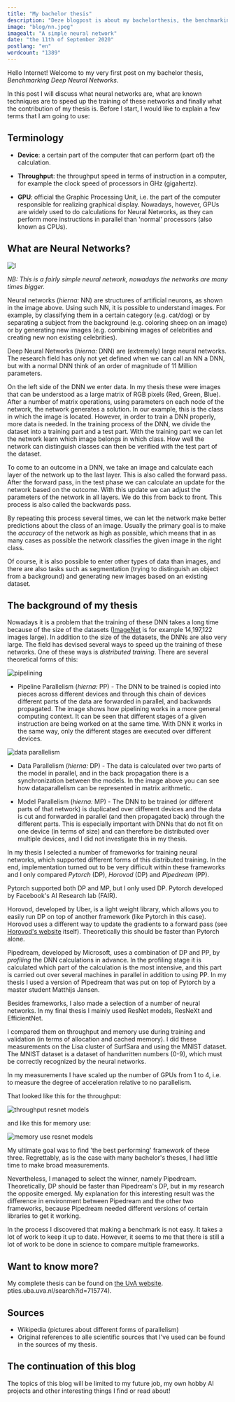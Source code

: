 ```yaml
---
title: "My bachelor thesis"
description: "Deze blogpost is about my bachelorthesis, the benchmarking of Deep Neural Networks."
image: "blog/nn.jpeg"
imagealt: "A simple neural network"
date: "the 11th of September 2020"
postlang: "en"
wordcount: "1389"
---
```

Hello Internet! Welcome to my very first post on my bachelor thesis, *Benchmarking Deep Neural Networks*.

In this post I will discuss what neural networks are, what are known techniques are to speed up the training of these networks and finally what the contribution of my thesis is. Before I start, I would like to explain a few terms that I am going to use:

## Terminology

- **Device**: a certain part of the computer that can perform (part of) the calculation.

- **Throughput**: the throughput speed in terms of instruction in a computer, for example the clock speed of processors in GHz (gigahertz).

- **GPU**: official the Graphic Processing Unit, i.e. the part of the computer responsible for realizing graphical display. Nowadays, however, GPUs are widely used to do calculations for Neural Networks, as they can perform more instructions in parallel than 'normal' processors (also known as CPUs).

## What are Neural Networks?

![I](/static/blog/nn.jpeg#blogimg)

*NB: This is a fairly simple neural network, nowadays the networks are many times bigger.*

Neural networks (*hierna:* NN) are structures of artificial neurons, as shown in the image above. Using such NN, it is possible to understand images. For example, by classifying them in a certain category (e.g. cat/dog) or by separating a subject from the background (e.g. coloring sheep on an image) or by generating new images (e.g. combining images of celebrities and creating new non existing celebrities).

Deep Neural Networks (*hierna:* DNN) are (extremely) large neural networks. The research field has only not yet defined when we can call an NN a DNN, but with a normal DNN think of an order of magnitude of 11 Million parameters.

On the left side of the DNN we enter data. In my thesis these were images that can be understood as a large matrix of RGB pixels (Red, Green, Blue). After a number of matrix operations, using parameters on each node of the network, the network generates a solution. In our example, this is the class in which the image is located. However, in order to train a DNN properly, more data is needed. In the training process of the DNN, we divide the dataset into a training part and a test part. With the training part we can let the network learn which image belongs in which class. How well the network can distinguish classes can then be verified with the test part of the dataset.

To come to an outcome in a DNN, we take an image and calculate each layer of the network up to the last layer. This is also called the forward pass. After the forward pass, in the test phase we can calculate an update for the network based on the outcome. With this update we can adjust the parameters of the network in all layers. We do this from back to front. This process is also called the backwards pass.

By repeating this process several times, we can let the network make better predictions about the class of an image. Usually the primary goal is to make the *accuracy* of the network as high as possible, which means that in as many cases as possible the network classifies the given image in the right class.

Of course, it is also possible to enter other types of data than images, and there are also tasks such as segmentation (trying to distinguish an object from a background) and generating new images based on an existing dataset.

## The background of my thesis

Nowadays it is a problem that the training of these DNN takes a long time because of the size of the datasets ([ImageNet](http://image-net.org) is for example 14,197,122 images large). In addition to the size of the datasets, the DNNs are also very large. The field has devised several ways to speed up the training of these networks. One of these ways is *distributed training*. There are several theoretical forms of this:

![pipelining](/static/blog/pl_in_computing.png#blogimg)

- Pipeline Parallelism (*hierna:* PP) - The DNN to be trained is copied into pieces across different devices and through this chain of devices different parts of the data are forwarded in parallel, and backwards propagated. The image shows how pipelining works in a more general computing context. It can be seen that different stages of a given instruction are being worked on at the same time. With DNN it works in the same way, only the different stages are executed over different devices.

![data parallelism](/static/blog/dp_in_matrix_multiplication.png#blogimg)

- Data Parallelism (*hierna:* DP) - The data is calculated over two parts of the model in parallel, and in the back propagation there is a synchronization between the models. In the image above you can see how dataparallelism can be represented in matrix arithmetic.

- Model Parallelism (*hierna:* MP) - The DNN to be trained (or different parts of that network) is duplicated over different devices and the data is cut and forwarded in parallel (and then propagated back) through the different parts. This is especially important with DNNs that do not fit on one device (in terms of size) and can therefore be distributed over multiple devices, and I did not investigate this in my thesis.

In my thesis I selected a number of frameworks for training neural networks, which supported different forms of this distributed training. In the end, implementation turned out to be very difficult within these frameworks and I only compared *Pytorch* (DP), *Horovod* (DP) and *Pipedream* (PP).

Pytorch supported both DP and MP, but I only used DP. Pytorch developed by Facebook's AI Research lab (FAIR).

Horovod, developed by Uber, is a light weight library, which allows you to easily run DP on top of another framework (like Pytorch in this case). Horovod uses a different way to update the gradients to a forward pass (see [Horovod's website](https://eng.uber.com/horovod/) itself). Theoretically this should be faster than Pytorch alone.

Pipedream, developed by Microsoft, uses a combination of DP and PP, by *profiling* the DNN calculations in advance. In the profiling stage it is calculated which part of the calculation is the most intensive, and this part is carried out over several machines in parallel in addition to using PP. In my thesis I used a version of Pipedream that was put on top of Pytorch by a master student Matthijs Jansen.

Besides frameworks, I also made a selection of a number of neural networks. In my final thesis I mainly used ResNet models, ResNeXt and EfficientNet.

I compared them on throughput and memory use during training and validation (in terms of allocation and cached memory). I did these measurements on the Lisa cluster of SurfSara and using the MNIST dataset. The MNIST dataset is a dataset of handwritten numbers (0-9), which must be correctly recognized by the neural networks.

In my measurements I have scaled up the number of GPUs from 1 to 4, i.e. to measure the degree of acceleration relative to no parallelism.

That looked like this for the throughput:

![throughput resnet models](/static/blog/throughput_resnetmodels_thesis.png#blogimg)

and like this for memory use:

![memory use resnet models](/static/blog/memoryuse_resnetmodels_thesis.png#blogimg)

My ultimate goal was to find 'the best performing' framework of these three. Regrettably, as is the case with many bachelor's theses, I had little time to make broad measurements.

Nevertheless, I managed to select the winner, namely Pipedream. Theoretically, DP should be faster than Pipedream's DP, but in my research the opposite emerged. My explanation for this interesting result was the difference in environment between Pipedream and the other two frameworks, because Pipedream needed different versions of certain libraries to get it working.

In the process I discovered that making a benchmark is not easy. It takes a lot of work to keep it up to date. However, it seems to me that there is still a lot of work to be done in science to compare multiple frameworks.

## Want to know more?

My complete thesis can be found on [the UvA website](https://scri).
pties.uba.uva.nl/search?id=715774).

## Sources

- Wikipedia (pictures about different forms of parallelism)
- Original references to alle scientific sources that I've used can be found in the sources of my thesis.

## The continuation of this blog
The topics of this blog will be limited to my future job, my own hobby AI projects and other interesting things I find or read about!
